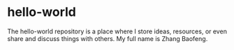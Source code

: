 # hello-world
The hello-world repository is a place where I store ideas, resources, or even share and discuss things with others.
My full name is Zhang Baofeng.
